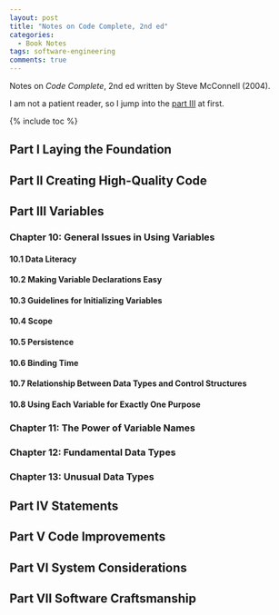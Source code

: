 ```yaml
---
layout: post
title: "Notes on Code Complete, 2nd ed"
categories: 
  - Book Notes
tags: software-engineering
comments: true
---
```


Notes on *Code Complete*, 2nd ed written by Steve McConnell (2004).

I am not a patient reader, so I jump into the [part III](#part-iii-variables) at first.

{% include toc %}

## Part I Laying the Foundation
## Part II Creating High-Quality Code
## Part III Variables

### Chapter 10: General Issues in Using Variables

#### 10.1 Data Literacy
#### 10.2 Making Variable Declarations Easy
#### 10.3 Guidelines for Initializing Variables
#### 10.4 Scope
#### 10.5 Persistence
#### 10.6 Binding Time
#### 10.7 Relationship Between Data Types and Control Structures
#### 10.8 Using Each Variable for Exactly One Purpose

### Chapter 11: The Power of Variable Names
### Chapter 12: Fundamental Data Types 
### Chapter 13: Unusual Data Types

## Part IV Statements
## Part V Code Improvements
## Part VI System Considerations
## Part VII Software Craftsmanship